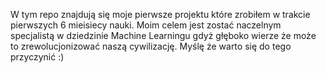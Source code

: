 W tym repo znajdują się moje pierwsze projektu które zrobiłem w trakcie pierwszych 6 mieisiecy nauki.
Moim celem jest zostać naczelnym specjalistą w dziedzinie Machine Learningu gdyż głęboko wierze że może to zrewolucjonizować naszą cywilizację.
Myślę że warto się do tego przyczynić :)
